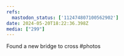 ```yaml
---
refs:
  mastodon_status: ['112474807100562902']
date: 2024-05-20T18:22:36.398Z
media: ["299"]
---
```


Found a new bridge to cross #photos
